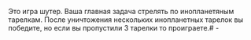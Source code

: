 Это игра шутер. Ваша главная задача стрелять по инопланетяным тарелкам. После уничтожения нескольких инопланетных тарелок вы победите, но если вы пропустили 3 тарелки то проиграете.# -